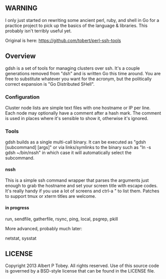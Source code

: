 ## WARNING

I only just started on rewriting some ancient perl, ruby, and shell in Go for a practice project to
pick up the basics of the language & libraries. This probably isn't terribly useful yet.

Original is here: https://github.com/tobert/perl-ssh-tools

## Overview

gdsh is a set of tools for managing clusters over ssh. It's a couple generations removed from "dsh"
and is written Go this time around. You are free to substitute whatever you want for the acronym, but
the politically correct expansion is "Go Distributed SHell".

### Configuration

Cluster node lists are simple text files with one hostname or IP per line. Each node may optionally
have a comment after a hash mark. The comment is used in places where it's sensible to show it, otherwise
it's ignored.

### Tools

gdsh builds as a single multi-call binary. It can be executed as "gdsh [subcommand] [args]" or
via links/symlinks to the binary such as "ln -s gdsh ~/bin/nssh" in which case it will automatically
select the subcommand.

#### nssh

This is a simple ssh command wrapper that parses the arguments just enough to grab the hostname
and set your screen title with escape codes. It's really handy if you use a lot of screens and
ctrl-a " to list them. Patches to support tmux or xterm titles are welcome.

#### in progress

run, sendfile, gatherfile, rsync, ping, local, psgrep, pkill

More advanced, probably much later:

netstat, sysstat

## LICENSE

Copyright 2013 Albert P Tobey.  All rights reserved.
Use of this source code is governed by a BSD-style
license that can be found in the LICENSE file.
